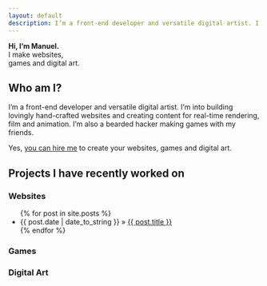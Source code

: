 ```yaml
---
layout: default
description: I’m a front-end developer and versatile digital artist. I’m into building lovingly hand-crafted websites and creating content for real-time rendering, film and animation. I’m also a bearded hacker making games with my friends.
---
```


<div class="Introduction">
  <strong>Hi, I’m Manuel.</strong><br>
  I make websites,<br>
  games and digital art.
</div>

## Who am I?

<div class="h-resume hResume">
  <p class="p-summary summary">
    I’m a front-end developer and versatile digital artist. I’m into <span class="p-skill skill">building lovingly hand-crafted websites</span> and <span class="p-skill skill">creating content for real-time rendering, film and animation</span>. I’m also a bearded hacker <span class="p-skill skill">making games</span> with my friends.
  </p>
</div>

Yes, [you can hire me][contact] to create your websites, games and digital art.

## Projects I have recently worked on

### Websites

<ul class="posts">
  {% for post in site.posts %}
    <li><span>{{ post.date | date_to_string }}</span> &raquo; <a href="{{ post.url }}">{{ post.title }}</a></li>
  {% endfor %}
</ul>

### Games

### Digital Art

[contact]: #contact
